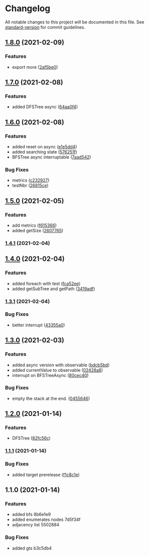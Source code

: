 # Changelog

All notable changes to this project will be documented in this file. See [standard-version](https://github.com/conventional-changelog/standard-version) for commit guidelines.

## [1.8.0](https://github.com/jlguenego/tree/compare/v1.7.0...v1.8.0) (2021-02-09)


### Features

* export more ([2af5be0](https://github.com/jlguenego/tree/commit/2af5be03717fb9db1838f69e49ac9001e2e373db))

## [1.7.0](https://github.com/jlguenego/tree/compare/v1.6.0...v1.7.0) (2021-02-08)


### Features

* added DFSTree async ([64aa0f4](https://github.com/jlguenego/tree/commit/64aa0f400e982ebc79238aa5ea0964f52dd8d002))

## [1.6.0](https://github.com/jlguenego/tree/compare/v1.5.0...v1.6.0) (2021-02-08)


### Features

* added reset on async ([e1e5dd4](https://github.com/jlguenego/tree/commit/e1e5dd4ef3f48e898224ebf814a48969d45c76e6))
* added searching state ([576251f](https://github.com/jlguenego/tree/commit/576251f0df92278b551c020d7370ed1ee9a1d4b2))
* BFSTree async interruptable ([7aad542](https://github.com/jlguenego/tree/commit/7aad5420401f7a3bb48942fda7ba42e05b011e64))


### Bug Fixes

* metrics ([c232927](https://github.com/jlguenego/tree/commit/c232927699febd1b9d9c06362d30e79a187e21fe))
* testNbr ([26815ce](https://github.com/jlguenego/tree/commit/26815ceed35d81f6a12f3e9d207e7549475a5545))

## [1.5.0](https://github.com/jlguenego/tree/compare/v1.4.1...v1.5.0) (2021-02-05)


### Features

* add metrics ([f615366](https://github.com/jlguenego/tree/commit/f615366a783b05368ccb66ab45084fa35f6f00c5))
* added getSize ([2607765](https://github.com/jlguenego/tree/commit/26077651f2258c4f2d0ac591113567e78ee1e1fc))

### [1.4.1](https://github.com/jlguenego/tree/compare/v1.4.0...v1.4.1) (2021-02-04)

## [1.4.0](https://github.com/jlguenego/tree/compare/v1.3.1...v1.4.0) (2021-02-04)


### Features

* added foreach with test ([fca52ee](https://github.com/jlguenego/tree/commit/fca52ee3d4f3ffe58a916a793b4e22f66fad93b6))
* added getSubTree and getPath ([3419adf](https://github.com/jlguenego/tree/commit/3419adffce5a34aeebbd324283a118675cb16c26))

### [1.3.1](https://github.com/jlguenego/tree/compare/v1.3.0...v1.3.1) (2021-02-04)


### Bug Fixes

* better interrupt ([43355a0](https://github.com/jlguenego/tree/commit/43355a01c031373e2222308724cf52c93b226562))

## [1.3.0](https://github.com/jlguenego/tree/compare/v1.2.0...v1.3.0) (2021-02-03)


### Features

* added async version with observable ([bdcb5bd](https://github.com/jlguenego/tree/commit/bdcb5bd4528281a4d7b234483545b200a4b69831))
* added currentValue to observable ([02428a8](https://github.com/jlguenego/tree/commit/02428a8073ae5eebf517c744962b6883761d23b3))
* interrupt on BFSTreeAsync ([80cec40](https://github.com/jlguenego/tree/commit/80cec407f4f91c4ff34a5f3553298b074519f047))


### Bug Fixes

* empty the stack at the end. ([0455646](https://github.com/jlguenego/tree/commit/04556465ddd638c01844cf8077ae5f24973c8613))

## [1.2.0](https://github.com/jlguenego/tree/compare/v1.1.1...v1.2.0) (2021-01-14)


### Features

* DFSTree ([82fc56c](https://github.com/jlguenego/tree/commit/82fc56c4407570b02fb3fcc42e892c5abfce7f06))

### [1.1.1](https://github.com/jlguenego/tree/compare/v1.1.0...v1.1.1) (2021-01-14)


### Bug Fixes

* added target prerelease ([f1c8c1e](https://github.com/jlguenego/tree/commit/f1c8c1e8a31bb5e89e33ef577a0e4f88c779ffad))

## 1.1.0 (2021-01-14)


### Features

* added bfs 8b6e1e9
* added enumerates nodes 7d5f34f
* adjacency list 5502884


### Bug Fixes

* added gts b3c5db4
